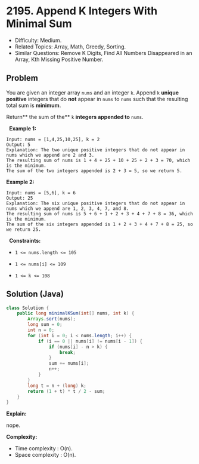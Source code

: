# 2195. Append K Integers With Minimal Sum

- Difficulty: Medium.
- Related Topics: Array, Math, Greedy, Sorting.
- Similar Questions: Remove K Digits, Find All Numbers Disappeared in an Array, Kth Missing Positive Number.

## Problem

You are given an integer array ```nums``` and an integer ```k```. Append ```k``` **unique positive** integers that do **not** appear in ```nums``` to ```nums``` such that the resulting total sum is **minimum**.

Return** the sum of the** ```k``` **integers appended to** ```nums```.

 
**Example 1:**

```
Input: nums = [1,4,25,10,25], k = 2
Output: 5
Explanation: The two unique positive integers that do not appear in nums which we append are 2 and 3.
The resulting sum of nums is 1 + 4 + 25 + 10 + 25 + 2 + 3 = 70, which is the minimum.
The sum of the two integers appended is 2 + 3 = 5, so we return 5.
```

**Example 2:**

```
Input: nums = [5,6], k = 6
Output: 25
Explanation: The six unique positive integers that do not appear in nums which we append are 1, 2, 3, 4, 7, and 8.
The resulting sum of nums is 5 + 6 + 1 + 2 + 3 + 4 + 7 + 8 = 36, which is the minimum. 
The sum of the six integers appended is 1 + 2 + 3 + 4 + 7 + 8 = 25, so we return 25.
```

 
**Constraints:**


	
- ```1 <= nums.length <= 105```
	
- ```1 <= nums[i] <= 109```
	
- ```1 <= k <= 108```



## Solution (Java)

```java
class Solution {
    public long minimalKSum(int[] nums, int k) {
        Arrays.sort(nums);
        long sum = 0;
        int n = 0;
        for (int i = 0; i < nums.length; i++) {
            if (i == 0 || nums[i] != nums[i - 1]) {
                if (nums[i] - n > k) {
                    break;
                }
                sum += nums[i];
                n++;
            }
        }
        long t = n + (long) k;
        return (1 + t) * t / 2 - sum;
    }
}
```

**Explain:**

nope.

**Complexity:**

* Time complexity : O(n).
* Space complexity : O(n).
